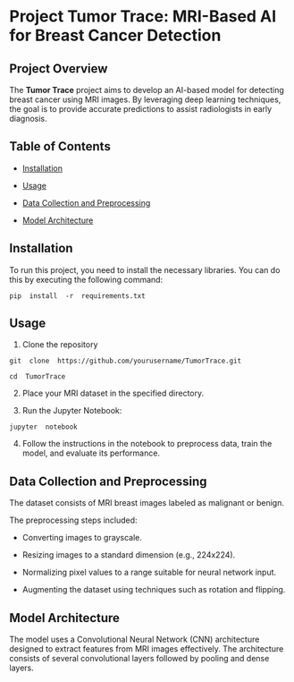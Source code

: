 #  Project Tumor Trace: MRI-Based AI for Breast Cancer Detection

  

##  Project Overview

The **Tumor Trace** project aims to develop an AI-based model for detecting breast cancer using MRI images. By leveraging deep learning techniques, the goal is to provide accurate predictions to assist radiologists in early diagnosis.

  

##  Table of Contents

-  [Installation](#installation)

-  [Usage](#usage)

-  [Data Collection and Preprocessing](#data-collection-and-preprocessing)

-  [Model Architecture](#model-architecture)

  

##  Installation

To run this project, you need to install the necessary libraries. You can do this by executing the following command: 

```shell
pip  install  -r  requirements.txt
```

  

## Usage
  
1.  Clone  the  repository
```shell
git  clone  https://github.com/yourusername/TumorTrace.git

cd  TumorTrace
```
  

2.  Place  your  MRI  dataset  in  the  specified  directory.

3. Run  the  Jupyter  Notebook:
```shell
jupyter  notebook
```

4.  Follow  the  instructions  in  the  notebook  to  preprocess  data,  train  the  model,  and  evaluate  its  performance.

  

## Data Collection and Preprocessing

  

The  dataset  consists  of  MRI breast  images  labeled  as  malignant  or  benign. 

  

The  preprocessing  steps  included:

  

 - Converting  images  to  grayscale.
   
  - Resizing  images  to  a  standard  dimension (e.g., 224x224).
   
  - Normalizing  pixel  values  to  a  range  suitable  for  neural 
   network  input.
   
  - Augmenting  the  dataset  using  techniques  such  as  rotation  and 
   flipping.

  

## Model Architecture

  

The  model  uses  a  Convolutional  Neural  Network (CNN) architecture designed to extract features from MRI images effectively. The architecture consists of several convolutional layers followed by pooling and dense layers.
